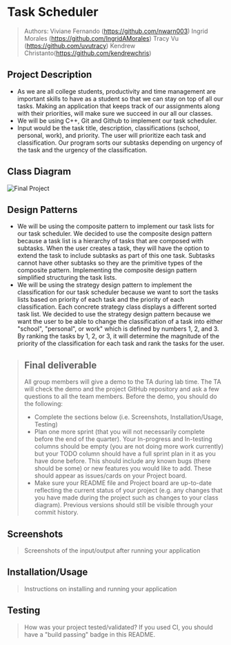 # Task Scheduler
 
 > Authors: Viviane Fernando (https://github.com/nwarn003) Ingrid Morales (https://github.com/IngridAMorales) Tracy Vu (https://github.com/uvutracy) Kendrew Christanto(https://github.com/kendrewchris)
 

## Project Description
* As we are all college students, productivity and time management are important skills to have as a student so that we can stay on top of all our tasks. Making an application that keeps track of our assignments along with their priorities, will make sure we succeed in our all our classes.
* We will be using C++, Git and Github to implement our task scheduler. 
* Input would be the task title, description, classifications (school, personal, work), and priority. The user will prioritize each task and classification. Our program sorts our subtasks depending on urgency of the task and the urgency of the classification. 

 
## Class Diagram
![Final Project](https://user-images.githubusercontent.com/68444503/143988465-4a124263-b753-47db-ad6f-31f13688ef12.png)


 
 ## Design Patterns
* We will be using the composite pattern to implement our task lists for our task scheduler. We decided to use the composite design pattern because a task list is a hierarchy of tasks that are composed with subtasks. When the user creates a task, they will have the option to extend the task to include subtasks as part of this one task. Subtasks cannot have other subtasks so they are the primitive types of the composite pattern. Implementing the composite design pattern simplified structuring the task lists. 
* We will be using the strategy design pattern to implement the classification for our task scheduler because we want to sort the tasks lists based on priority of each task and the priority of each classification.  Each concrete strategy class displays a different sorted task list.  We decided to use the strategy design pattern because we want the user to be able to change the classification of a task into either "school", "personal", or work" which is defined by numbers 1, 2, and 3.  By ranking the tasks by 1, 2, or 3, it will determine the magnitude of the priority of the classification for each task and rank the tasks for the user. 


 
 > ## Final deliverable
 > All group members will give a demo to the TA during lab time. The TA will check the demo and the project GitHub repository and ask a few questions to all the team members. 
 > Before the demo, you should do the following:
 > * Complete the sections below (i.e. Screenshots, Installation/Usage, Testing)
 > * Plan one more sprint (that you will not necessarily complete before the end of the quarter). Your In-progress and In-testing columns should be empty (you are not doing more work currently) but your TODO column should have a full sprint plan in it as you have done before. This should include any known bugs (there should be some) or new features you would like to add. These should appear as issues/cards on your Project board.
 > * Make sure your README file and Project board are up-to-date reflecting the current status of your project (e.g. any changes that you have made during the project such as changes to your class diagram). Previous versions should still be visible through your commit history. 
 
 ## Screenshots
 > Screenshots of the input/output after running your application
 ## Installation/Usage
 > Instructions on installing and running your application
 ## Testing
 > How was your project tested/validated? If you used CI, you should have a "build passing" badge in this README.
 
